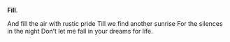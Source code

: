 **Fill**.

And fill the air with rustic pride
Till we find another sunrise
For the silences in the night
Don’t let me fall in your dreams for life.

